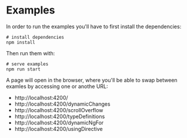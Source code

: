 # Examples

In order to run the examples you'll have to first install the dependencies:

```shell
# install dependencies
npm install
```

Then run them with:

```shell
# serve examples
npm run start
```

A page will open in the browser, where you'll be able to swap between examles by accessing one or anothe URL:

- http://localhost:4200/
- http://localhost:4200/dynamicChanges
- http://localhost:4200/scrollOverflow
- http://localhost:4200/typeDefinitions
- http://localhost:4200/dynamicNgFor
- http://localhost:4200/usingDirective